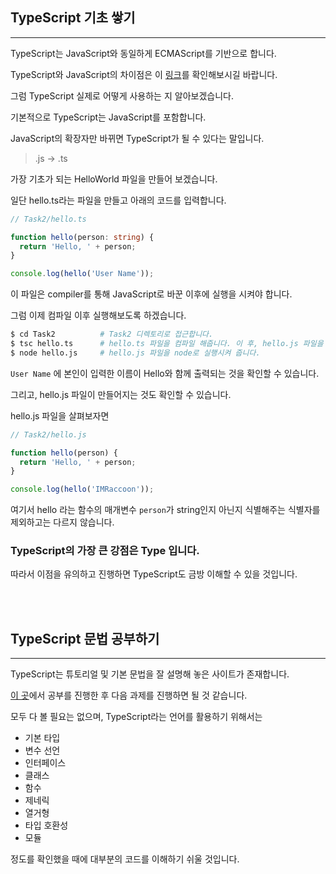## TypeScript 기초 쌓기

---

TypeScript는 JavaScript와 동일하게 ECMAScript를 기반으로 합니다.

TypeScript와 JavaScript의 차이점은 이 [링크](https://www.geeksforgeeks.org/difference-between-typescript-and-javascript/)를 확인해보시길 바랍니다.

그럼 TypeScript 실제로 어떻게 사용하는 지 알아보겠습니다.

기본적으로 TypeScript는 JavaScript를 포함합니다.

JavaScript의 확장자만 바뀌면 TypeScript가 될 수 있다는 말입니다.

> .js -> .ts

가장 기초가 되는 HelloWorld 파일을 만들어 보겠습니다.

일단 hello.ts라는 파일을 만들고 아래의 코드를 입력합니다.

```TypeScript
// Task2/hello.ts

function hello(person: string) {
  return 'Hello, ' + person;
}

console.log(hello('User Name'));
```

이 파일은 compiler를 통해 JavaScript로 바꾼 이후에 실행을 시켜야 합니다.

그럼 이제 컴파일 이후 실행해보도록 하겠습니다.

```zsh
$ cd Task2          # Task2 디렉토리로 접근합니다.
$ tsc hello.ts      # hello.ts 파일을 컴파일 해줍니다. 이 후, hello.js 파일을 확인합니다.
$ node hello.js     # hello.js 파일을 node로 실행시켜 줍니다.
```

`User Name` 에 본인이 입력한 이름이 Hello와 함께 출력되는 것을 확인할 수 있습니다.

그리고, hello.js 파일이 만들어지는 것도 확인할 수 있습니다.

hello.js 파일을 살펴보자면

```JavaScript
// Task2/hello.js

function hello(person) {
  return 'Hello, ' + person;
}

console.log(hello('IMRaccoon'));
```

여기서 hello 라는 함수의 매개변수 `person`가 string인지 아닌지 식별해주는 식별자를 제외하고는 다르지 않습니다.

### TypeScript의 가장 큰 강점은 Type 입니다.

따라서 이점을 유의하고 진행하면 TypeScript도 금방 이해할 수 있을 것입니다.

<br></br>

## TypeScript 문법 공부하기

---

TypeScript는 튜토리얼 및 기본 문법을 잘 설명해 놓은 사이트가 존재합니다.

[이 곳](https://typescript-kr.github.io/)에서 공부를 진행한 후 다음 과제를 진행하면 될 것 같습니다.

모두 다 볼 필요는 없으며, TypeScript라는 언어를 활용하기 위해서는

- 기본 타입
- 변수 선언
- 인터페이스
- 클래스
- 함수
- 제네릭
- 열거형
- 타입 호환성
- 모듈

정도를 확인했을 때에 대부분의 코드를 이해하기 쉬울 것입니다.
